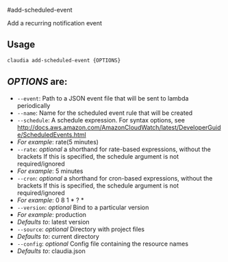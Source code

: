 #add-scheduled-event

Add a recurring notification event

## Usage

```bash
claudia add-scheduled-event {OPTIONS}
```

## _OPTIONS_ are:

*  `--event`:  Path to a JSON event file that will be sent to lambda periodically
*  `--name`:  Name for the scheduled event rule that will be created
*  `--schedule`:  A schedule expression. For syntax options, see
  http://docs.aws.amazon.com/AmazonCloudWatch/latest/DeveloperGuide/ScheduledEvents.html
  * _For example_: rate(5 minutes)
*  `--rate`:  _optional_ a shorthand for rate-based expressions, without the brackets
  If this is specified, the schedule argument is not required/ignored
  * _For example_: 5 minutes
*  `--cron`:  _optional_ a shorthand for cron-based expressions, without the brackets
  If this is specified, the schedule argument is not required/ignored
  * _For example_: 0 8 1 * ? *
*  `--version`:  _optional_ Bind to a particular version
  * _For example_: production
  * _Defaults to_: latest version
*  `--source`:  _optional_ Directory with project files
  * _Defaults to_: current directory
*  `--config`:  _optional_ Config file containing the resource names
  * _Defaults to_: claudia.json
